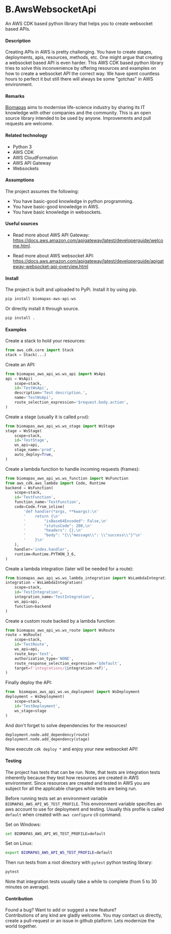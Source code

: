 # B.AwsWebsocketApi

An AWS CDK based python library that helps you to create websocket based APIs.

#### Description

Creating APIs in AWS is pretty challenging. You have to create stages, deployments,
apis, resources, methods, etc. One might argue that creating a websocket based
API is even harder. This AWS CDK based python library tries to solve this 
inconvenience by offering resources and examples on how to create a websocket
API the correct way. We have spent countless hours to perfect it but still
there will always be some "gotchas" in AWS environment.

#### Remarks

[Biomapas](https://biomapas.com) aims to modernise life-science 
industry by sharing its IT knowledge with other companies and 
the community. This is an open source library intended to be used 
by anyone. Improvements and pull requests are welcome.

#### Related technology

- Python 3
- AWS CDK
- AWS CloudFormation
- AWS API Gateway
- Websockets

#### Assumptions

The project assumes the following:

- You have basic-good knowledge in python programming.
- You have basic-good knowledge in AWS.
- You have basic knowledge in websockets.

#### Useful sources

- Read more about AWS API Gateway:<br>
https://docs.aws.amazon.com/apigateway/latest/developerguide/welcome.html.

- Read more about AWS websocket API:<br>
https://docs.aws.amazon.com/apigateway/latest/developerguide/apigateway-websocket-api-overview.html

#### Install

The project is built and uploaded to PyPi. Install it by using pip.

```bash
pip install biomapas-aws-api-ws
```

Or directly install it through source.

```bash
pip install .
```

#### Examples

Create a stack to hold your resources:

```python
from aws_cdk.core import Stack
stack = Stack(...)
```

Create an API:
```python
from biomapas_aws_api_ws.ws_api import WsApi
api = WsApi(
    scope=stack,
    id='TestWsApi',
    description='Test description.',
    name='TestWsApi',
    route_selection_expression='$request.body.action',
)
```

Create a stage (usually it is called `prod`):
```python
from biomapas_aws_api_ws.ws_stage import WsStage
stage = WsStage(
    scope=stack,
    id='TestStage',
    ws_api=api,
    stage_name='prod',
    auto_deploy=True,
)
```

Create a lambda function to handle incoming requests (frames):
```python
from biomapas_aws_api_ws.ws_function import WsFunction
from aws_cdk.aws_lambda import Code, Runtime
backend = WsFunction(
    scope=stack,
    id='TestFunction',
    function_name='TestFunction',
    code=Code.from_inline(
        'def handler(*args, **kwargs):\n'
        '    return {\n'
        '        "isBase64Encoded": False,\n'
        '        "statusCode": 200,\n'
        '        "headers": {},\n'
        '        "body": "{\\"message\\": \\"success\\"}"\n'
        '    }\n'
    ),
    handler='index.handler',
    runtime=Runtime.PYTHON_3_6,
)
```

Create a lambda integration (later will be needed for a route):
```python
from biomapas_aws_api_ws.ws_lambda_integration import WsLambdaIntegration
integration = WsLambdaIntegration(
    scope=stack,
    id='TestIntegration',
    integration_name='TestIntegration',
    ws_api=api,
    function=backend
)
```

Create a custom route backed by a lambda function:
```python
from biomapas_aws_api_ws.ws_route import WsRoute
route = WsRoute(
    scope=stack,
    id='TestRoute',
    ws_api=api,
    route_key='test',
    authorization_type='NONE',
    route_response_selection_expression='$default',
    target=f'integrations/{integration.ref}',
)
```

Finally deploy the API:
```python
from  biomapas_aws_api_ws.ws_deployment import WsDeployment
deployment = WsDeployment(
    scope=stack,
    id='TestDeployment',
    ws_stage=stage
)
```

And don't forget to solve dependencies for the resources!
```python
deployment.node.add_dependency(route)
deployment.node.add_dependency(stage)
```

Now execute `cdk deploy *` and enjoy your new websocket API!

#### Testing

The project has tests that can be run. 
Note, that tests are integration tests inherently because they
test how resources are created in AWS environment. Since resources 
are created and tested in AWS you are subject for all the applicable
charges while tests are being run.

Before running tests set an environment variable `BIOMAPAS_AWS_API_WS_TEST_PROFILE`.
This environment variable specifies an aws account to use for deployment and testing.
Usually this profile is called `default` when created with `aws configure` cli command.

Set on Windows:
```bash
set BIOMAPAS_AWS_API_WS_TEST_PROFILE=default
```

Set on Linux:
```bash
export BIOMAPAS_AWS_API_WS_TEST_PROFILE=default
```

Then run tests from a root directory with `pytest` python testing library:
```bash
pytest
```

Note that integration tests usually take a while to complete (from 5 to 30
minutes on average).

#### Contribution

Found a bug? Want to add or suggest a new feature?<br>
Contributions of any kind are gladly welcome. You may contact us 
directly, create a pull-request or an issue in github platform.
Lets modernize the world together.
